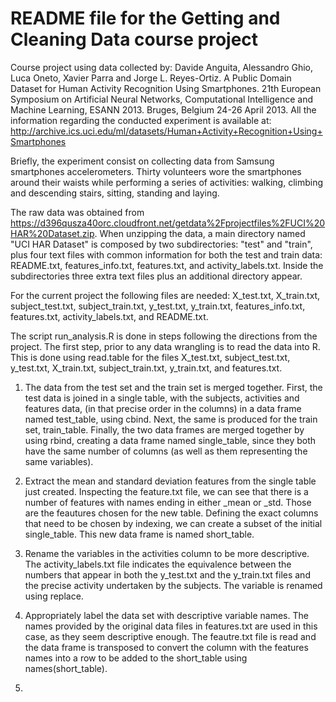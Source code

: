 # README file for the Getting and Cleaning Data course project

Course project using data collected by: Davide Anguita, Alessandro Ghio, Luca Oneto, Xavier Parra and Jorge L. Reyes-Ortiz. A Public Domain Dataset for Human Activity Recognition Using Smartphones. 21th European Symposium on Artificial Neural Networks, Computational Intelligence and Machine Learning, ESANN 2013. Bruges, Belgium 24-26 April 2013. All the information regarding the conducted experiment is available at: http://archive.ics.uci.edu/ml/datasets/Human+Activity+Recognition+Using+Smartphones

Briefly, the experiment consist on collecting data from Samsung smartphones accelerometers. Thirty volunteers wore the smartphones around their waists while performing a series of activities: walking, climbing and descending stairs, sitting, standing and laying. 

The raw data was obtained from https://d396qusza40orc.cloudfront.net/getdata%2Fprojectfiles%2FUCI%20HAR%20Dataset.zip. When unzipping the data, a main directory named "UCI HAR Dataset" is composed by two subdirectories: "test" and "train", plus four text files with common information for both the test and train data: README.txt, features_info.txt, features.txt, and activity_labels.txt. Inside the subdirectories three extra text files plus an additional directory appear.     

For the current project the following files are needed: X_test.txt, X_train.txt, subject_test.txt, subject_train.txt, y_test.txt, y_train.txt, features_info.txt, features.txt, activity_labels.txt, and README.txt.

The script run_analysis.R is done in steps following the directions from the project. The first step, prior to any data wrangling is to read the data into R. This is done using read.table for the files X_test.txt, subject_test.txt, y_test.txt, X_train.txt, subject_train.txt, y_train.txt, and features.txt.

1. The data from the test set and the train set is merged together. First, the test data is joined in a single table, with the subjects, activities and features data, (in that precise order in the columns) in a data frame named test_table, using cbind. Next, the same is produced for the train set, train_table. Finally, the two data frames are merged together by using rbind, creating a data frame named single_table, since they both have the same number of columns (as well as them representing the same variables).

2. Extract the mean and standard deviation features from the single table just created. Inspecting the feature.txt file, we can see that there is a number of features with names ending in either _mean or _std. Those are the feautures chosen for the new table. Defining the exact columns that need to be chosen by indexing, we can create a subset of the initial single_table. This new data frame is named short_table.

3. Rename the variables in the activities column to be more descriptive. The activity_labels.txt file indicates the equivalence between the numbers that appear in both the y_test.txt and the y_train.txt files and the precise activity undertaken by the subjects. The variable is renamed using replace.

4. Appropriately label the data set with descriptive variable names.
The names provided by the original data files in features.txt are used in this case, as they seem descriptive enough. The feautre.txt file is read and the data frame is transposed to convert the column with the features names into a row to be added to the short_table using names(short_table).

5.
